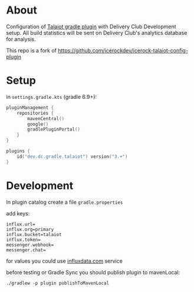 # About
Configuration of [Talaiot gradle plugin](https://github.com/cdsap/Talaiot/) with Delivery Club Development setup.
All build statistics will be sent on Delivery Club's analytics database for analysis.

This repo is a fork of https://github.com/icerockdev/icerock-talaiot-config-plugin

# Setup
in `settings.gradle.kts` (gradle 6.9+):
```kotlin
pluginManagement {
    repositories {
        mavenCentral()
        google()
        gradlePluginPortal()
    }
}

plugins {
    id("dev.dc.gradle.talaiot") version("3.+")
}
```

# Development
In plugin catalog create a file `gradle.properties`  

add keys:  
```
influx.url=
influx.org=primary
influx.bucket=talaiot
influx.token=
messenger.webhook=
messenger.chat=
```

for values you could use [influxdata.com](https://www.influxdata.com/) service

before testing or Gradle Sync you should publish plugin to mavenLocal:
```shell
./gradlew -p plugin publishToMavenLocal
```
